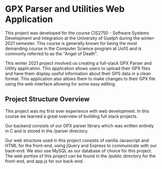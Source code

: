 # GPX Parser and Utilities Web Application

This project was developed for the course CIS2750 - Software Systems Development and Integration at the University of Guelph during the winter-2021 semester.
This course is generally known for being the most demanding course in the Computer Science program at UofG and is commonly referred to as the "Angel of Death".

This winter 2021 project involved us creating a full-stack GPX Parser and Utility application. This application allows users to upload their GPX files and have them display useful information about their GPS data in a clean format. This application also allows them to make changes to their GPX file using the web interface allowing for some easy editing.

## Project Structure Overview

This project was my first ever experience with web development. In this course we learned a great overview of building full stack projects.

Our backend consists of our GPX parser library which was written entirely in C and is stored in the /parser directory.

Our web structure used in this project consists of vanilla Javascript and HTML for the front-end, using jQuery and Express to communicate with our back-end.
We also use MySQL as our database of choice for this project. The web portion of this project can be found in the /public directory for the front-end, and app.js
for our back-end. 